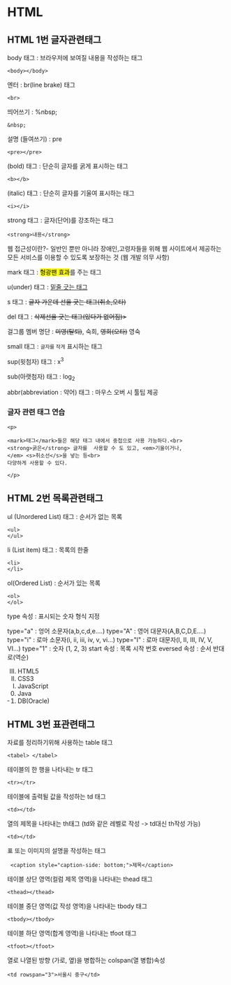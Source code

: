 # HTML

## HTML 1번 글자관련태그

body 태그 : 브라우저에 보여질 내용을 작성하는 태그

    <body></body>



엔터 : br(line brake) 태그

    <br>

띄어쓰기 : %nbsp;

    &nbsp;


설명 (들여쓰기) : pre

    <pre></pre>


(bold) 태그 : 단순히 글자를 굵게 표시하는 태그

    <b></b>

(italic) 태그 : 단순히 글자를 기울여 표시하는 태그

    <i></i>

strong 태그 : 글자(단어)를 강조하는 태그

    <strong>내용</strong>

웹 접근성이란?- 일반인 뿐만 아니라 장애인,고령자들을 위해 웹 사이트에서 제공하는 모든 서비스를 이용할 수 있도록 보장하는 것 (웹 개발 의무 사항)

mark 태그 : <mark>형광팬 효과</mark>를 주는 태그

u(under) 태그 : <u>밑줄 긋는 태그</u>

s 태그 : <s>글자 가운데 선을 긋는 태그(취소,오타)</s>

del 태그 : <del>삭제선을 긋는 태그(있다가 없어짐)></del>

걸그룹 멤버 명단 : <del>미영(탈퇴)</del>, 숙희, <s>영희(오타)</s> 영숙 

small 태그 : <small>글자를 작게</small> 표시하는 태그

sup(윗첨자) 태그 : x<sup>3</sup>

sub(아랫첨자) 태그 : log<sub>2</sub>

abbr(abbreviation : 약어) 태그 : 마우스 오버 시 툴팁 제공


### 글자 관련 태그 연습

	<p>

    <mark>태그</mark>들은 해당 태그 내에서 중첩으로 사용 가능하다.<br>
    <strong>굵은</strong> 글자를  사용할 수 도 있고, <em>기울이거나,
    </em> <s>취소선</s>을 넣는 등<br>
    다양하게 사용할 수 있다.

	</p>



## HTML 2번 목록관련태그

ul (Unordered List) 태그 : 순서가 없는 목록
```
<ul>
</ul>
```
li (List item) 태그 : 목록의 한줄
```
<li>
</li>
```
ol(Ordered List) : 순서가 있는 목록
```
<ol>
</ol>
```

type 속성 : 표시되는 숫자 형식 지정

type="a" : 엉어 소문자(a,b,c,d,e....)
type="A" : 영어 대문자(A,B,C,D,E....)
type="i" : 로마 소문자(i, ii, iii, iv, v, vi...)
type="I" : 로마 대문자(I, II, III, IV, V, VI...)
type="1" : 숫자 (1, 2, 3)
start 속성 : 목록 시작 번호
eversed 속성 : 순서 반대로(역순)

<ol type="I" start="3" reversed>
        <li>HTML5</li>
        <li>CSS3</li>
        <li>JavaScript</li>
        <li>Java</li>
        <li>DB(Oracle)</li>
</ol>

## HTML 3번 표관련태그

자료를 정리하기위해 사용하는 table 태그 
```
<tabel> </tabel>
```

테이블의 한 행을 나타내는 tr 태그
```
<tr></tr>
```

테이블에 출력될 값을 작성하는 td 태그
```
<td></td>
```

열의 제목을 나타내는 th태그 (td와 같은 레벨로 작성 -> td대신 th작성 가능)
```
<td></td>
```

표 또는 이미지의 설명을 작성하는 태그
```
 <caption style="caption-side: bottom;">제목</caption>
 ```

테이블 상단 영역(컬럼 제목 영역)을 나타내는 thead 태그
```
<thead></thead>
```

테이블 중단 영역(값 작성 영역)을 나타내는 tbody 태그
```
<tbody></tbody>
```

테이블 하단 영역(합계 영역)을 나타내는 tfoot 태그
```
<tfoot></tfoot>
```

열로 나열된 방향 (가로, 옆)을 병합하는 colspan(열 병합)속성
```
<td rowspan="3">서울시 중구</td>
```

